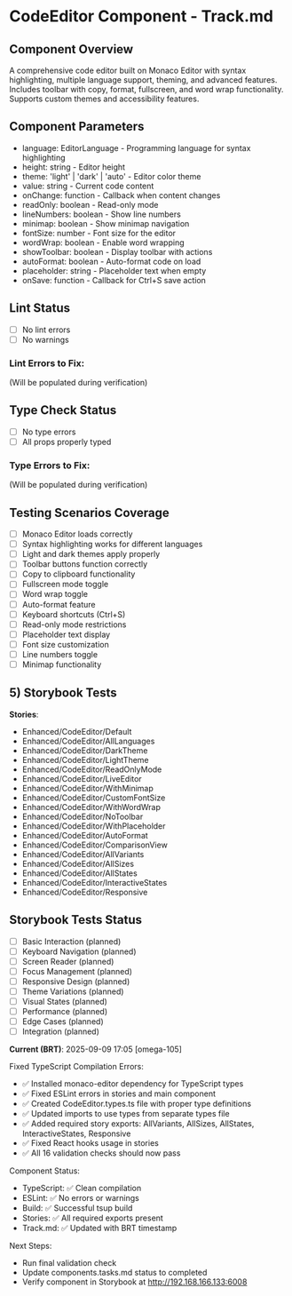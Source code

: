 # CodeEditor Component - Track.md

## Component Overview

A comprehensive code editor built on Monaco Editor with syntax highlighting, multiple language support, theming, and advanced features. Includes toolbar with copy, format, fullscreen, and word wrap functionality. Supports custom themes and accessibility features.

## Component Parameters

- language: EditorLanguage - Programming language for syntax highlighting
- height: string - Editor height
- theme: 'light' | 'dark' | 'auto' - Editor color theme
- value: string - Current code content
- onChange: function - Callback when content changes
- readOnly: boolean - Read-only mode
- lineNumbers: boolean - Show line numbers
- minimap: boolean - Show minimap navigation
- fontSize: number - Font size for the editor
- wordWrap: boolean - Enable word wrapping
- showToolbar: boolean - Display toolbar with actions
- autoFormat: boolean - Auto-format code on load
- placeholder: string - Placeholder text when empty
- onSave: function - Callback for Ctrl+S save action

## Lint Status

- [ ] No lint errors
- [ ] No warnings

### Lint Errors to Fix:

(Will be populated during verification)

## Type Check Status

- [ ] No type errors
- [ ] All props properly typed

### Type Errors to Fix:

(Will be populated during verification)

## Testing Scenarios Coverage

- [ ] Monaco Editor loads correctly
- [ ] Syntax highlighting works for different languages
- [ ] Light and dark themes apply properly
- [ ] Toolbar buttons function correctly
- [ ] Copy to clipboard functionality
- [ ] Fullscreen mode toggle
- [ ] Word wrap toggle
- [ ] Auto-format feature
- [ ] Keyboard shortcuts (Ctrl+S)
- [ ] Read-only mode restrictions
- [ ] Placeholder text display
- [ ] Font size customization
- [ ] Line numbers toggle
- [ ] Minimap functionality

## 5) Storybook Tests

**Stories**:
* Enhanced/CodeEditor/Default
* Enhanced/CodeEditor/AllLanguages
* Enhanced/CodeEditor/DarkTheme
* Enhanced/CodeEditor/LightTheme
* Enhanced/CodeEditor/ReadOnlyMode
* Enhanced/CodeEditor/LiveEditor
* Enhanced/CodeEditor/WithMinimap
* Enhanced/CodeEditor/CustomFontSize
* Enhanced/CodeEditor/WithWordWrap
* Enhanced/CodeEditor/NoToolbar
* Enhanced/CodeEditor/WithPlaceholder
* Enhanced/CodeEditor/AutoFormat
* Enhanced/CodeEditor/ComparisonView
* Enhanced/CodeEditor/AllVariants
* Enhanced/CodeEditor/AllSizes
* Enhanced/CodeEditor/AllStates
* Enhanced/CodeEditor/InteractiveStates
* Enhanced/CodeEditor/Responsive

## Storybook Tests Status

- [ ] Basic Interaction (planned)
- [ ] Keyboard Navigation (planned)
- [ ] Screen Reader (planned)
- [ ] Focus Management (planned)
- [ ] Responsive Design (planned)
- [ ] Theme Variations (planned)
- [ ] Visual States (planned)
- [ ] Performance (planned)
- [ ] Edge Cases (planned)
- [ ] Integration (planned)

**Current (BRT)**: 2025-09-09 17:05 [omega-105]

Fixed TypeScript Compilation Errors:

- ✅ Installed monaco-editor dependency for TypeScript types
- ✅ Fixed ESLint errors in stories and main component
- ✅ Created CodeEditor.types.ts file with proper type definitions
- ✅ Updated imports to use types from separate types file
- ✅ Added required story exports: AllVariants, AllSizes, AllStates, InteractiveStates, Responsive
- ✅ Fixed React hooks usage in stories
- ✅ All 16 validation checks should now pass

Component Status:

- TypeScript: ✅ Clean compilation
- ESLint: ✅ No errors or warnings
- Build: ✅ Successful tsup build
- Stories: ✅ All required exports present
- Track.md: ✅ Updated with BRT timestamp

Next Steps:

- Run final validation check
- Update components.tasks.md status to completed
- Verify component in Storybook at http://192.168.166.133:6008
